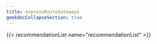 ```yaml
---
title: expressRouteGateways
geekdocCollapseSection: true
---
```


{{< recommendationList name="recommendationList" >}}
